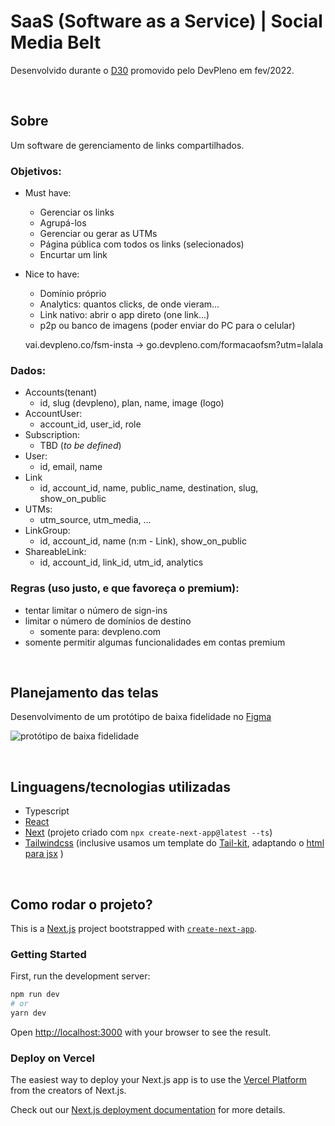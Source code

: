 # SaaS (Software as a Service) | Social Media Belt

Desenvolvido durante o [D30](https://www.youtube.com/c/DevPlenoD30) promovido pelo DevPleno em fev/2022.

<br>

## Sobre

Um software de gerenciamento de links compartilhados.

### Objetivos:

- Must have:
  - Gerenciar os links
  - Agrupá-los
  - Gerenciar ou gerar as UTMs
  - Página pública com todos os links (selecionados)
  - Encurtar um link

- Nice to have:
  - Domínio próprio
  - Analytics: quantos clicks, de onde vieram...
  - Link nativo: abrir o app direto (one link...)
  - p2p ou banco de imagens (poder enviar do PC para o celular)

  vai.devpleno.co/fsm-insta -> go.devpleno.com/formacaofsm?utm=lalala


### Dados:

- Accounts(tenant)
  - id, slug (devpleno), plan, name, image (logo)
- AccountUser:
  - account_id, user_id, role
- Subscription:
  - TBD (_to be defined_)
- User:
  - id, email, name
- Link
  - id, account_id, name, public_name, destination, slug, show_on_public
- UTMs:
  - utm_source, utm_media, ...
- LinkGroup:
  - id, account_id, name (n:m - Link), show_on_public
- ShareableLink:
  - id, account_id, link_id, utm_id, analytics


### Regras (uso justo, e que favoreça o premium):
- tentar limitar o número de sign-ins
- limitar o número de domínios de destino
  - somente para: devpleno.com
- somente permitir algumas funcionalidades em contas premium

<br>

## Planejamento das telas

Desenvolvimento de um protótipo de baixa fidelidade no [Figma](https://www.figma.com/file/HKXZoDqn9z9OR7PjmQaOsB/Untitled?node-id=0%3A1)

![protótipo de baixa fidelidade](https://user-images.githubusercontent.com/45580434/152659562-d742537d-514d-4380-b868-45acdc7373f1.png)

<br>

## Linguagens/tecnologias utilizadas

- Typescript
- [React](https://pt-br.reactjs.org/)
- [Next](https://nextjs.org/) (projeto criado com `npx create-next-app@latest --ts`)
- [Tailwindcss](https://tailwindcss.com/docs/guides/nextjs) (inclusive usamos um template do [Tail-kit](https://www.tailwind-kit.com/templates/datadashboard), adaptando o [html para jsx](https://magic.reactjs.net/htmltojsx.htm) )

<br>

## Como rodar o projeto?

This is a [Next.js](https://nextjs.org/) project bootstrapped with [`create-next-app`](https://github.com/vercel/next.js/tree/canary/packages/create-next-app).

### Getting Started

First, run the development server:

```bash
npm run dev
# or
yarn dev
```

Open [http://localhost:3000](http://localhost:3000) with your browser to see the result.

### Deploy on Vercel

The easiest way to deploy your Next.js app is to use the [Vercel Platform](https://vercel.com/new?utm_medium=default-template&filter=next.js&utm_source=create-next-app&utm_campaign=create-next-app-readme) from the creators of Next.js.

Check out our [Next.js deployment documentation](https://nextjs.org/docs/deployment) for more details.
